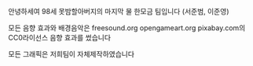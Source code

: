 안녕하세여 98세 못밤할아버지의 마지막 물 한모금 팀입니다 (서준범, 이준영)

모든 음향 효과와 배경음악은
freesound.org opengameart.org pixabay.com의 CC0라이선스 음향 효과를 썼습니다

모든 그래픽은 저희팀이 자체제작하였습니다